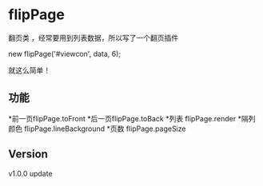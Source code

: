 # flipPage

翻页类 ，经常要用到列表数据，所以写了一个翻页插件

new flipPage('#viewcon', data, 6);

就这么简单！

功能
-----------------------------------------------------
*前一页flipPage.toFront
*后一页flipPage.toBack
*列表 flipPage.render
*隔列颜色 flipPage.lineBackground
*页数 flipPage.pageSize


Version 
------------------------------------------------------
v1.0.0 update
